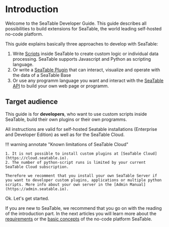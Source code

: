 # Introduction

Welcome to the SeaTable Developer Guide. This guide describes all possibilities to build extensions for SeaTable, the world leading self-hosted no-code platform.

This guide explains basically three approaches to develop with SeaTable:

1. Write [Scripts](/scripts/) inside SeaTable to create custom logic or individual data processing. SeaTable supports Javascript and Python as scripting language.
1. Or write a [SeaTable Plugin](/plugins/) that can interact, visualize and operate with the data of a SeaTable Base
1. Or use any programm language you want and interact with the [SeaTable API](/clients/) to build your own web page or programm.

## Target audience

This guide is for **developers**, who want to use custom scripts inside SeaTable, build their own plugins or their own programms.

All instructions are valid for self-hosted Seatable installations (Enterprise and Developer Edition) as well as for the SeaTable Cloud.

!!! warning annotate "Known limitations of SeaTable Cloud"

    1. It is not possible to install custom plugins at [SeaTable Cloud](https://cloud.seatable.io).
    2. The number of python-script runs is limited by your current SeaTable Cloud subscription.

    Therefore we recomment that you install your own SeaTable Server if you want to developer custom plugins, applications or multiple python scripts. More info about your own server in the [Admin Manual](https://admin.seatable.io).

Ok. Let's get started.

If you are new to SeaTable, we recommend that you go on with the reading of the introduction part. In the next articles you will learn more about the [requirements](/introduction/requirements) or the [basic concepts](/introduction/basic_concepts) of the no-code platform SeaTable.
